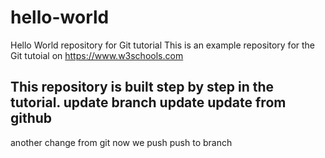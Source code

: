 # hello-world
Hello World repository for Git tutorial
This is an example repository for the Git tutoial on https://www.w3schools.com

This repository is built step by step in the tutorial.
update
branch update
update from github
-
another change from git 
now we push
push to branch